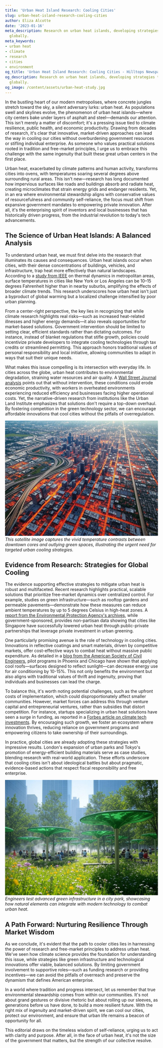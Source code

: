 ```yaml
---
title: 'Urban Heat Island Research: Cooling Cities'
slug: urban-heat-island-research-cooling-cities
author: Eliza Alcotte
date: '2023-01-16'
meta_description: Research on urban heat islands, developing strategies to cool cities
  globally.
meta_keywords:
- urban heat
- climate
- research
- cities
- environment
og_title: 'Urban Heat Island Research: Cooling Cities - Hilltops Newspaper'
og_description: Research on urban heat islands, developing strategies to cool cities
  globally.
og_image: /content/assets/urban-heat-study.jpg
---
```


In the bustling heart of our modern metropolises, where concrete jungles stretch toward the sky, a silent adversary lurks: urban heat. As populations swell and skylines evolve, the phenomenon of urban heat islands—where city centers bake under layers of asphalt and steel—demands our attention. This isn't merely a matter of discomfort; it's a pressing issue tied to climate resilience, public health, and economic productivity. Drawing from decades of research, it's clear that innovative, market-driven approaches can lead the way in cooling our cities without overburdening government resources or stifling individual enterprise. As someone who values practical solutions rooted in tradition and free-market principles, I urge us to embrace this challenge with the same ingenuity that built these great urban centers in the first place.

Urban heat, exacerbated by climate patterns and human activity, transforms cities into ovens, with temperatures soaring several degrees above surrounding rural areas. This isn't new—research has long documented how impervious surfaces like roads and buildings absorb and radiate heat, creating microclimates that strain energy grids and endanger residents. Yet, in an era where environmental stewardship aligns with conservative values of resourcefulness and community self-reliance, the focus must shift from expansive government mandates to empowering private innovation. After all, it's the enterprising spirit of inventors and local businesses that has historically driven progress, from the industrial revolution to today's tech advancements.

## The Science of Urban Heat Islands: A Balanced Analysis

To understand urban heat, we must first delve into the research that illuminates its causes and consequences. Urban heat islands occur when cities, with their dense concentrations of buildings, vehicles, and infrastructure, trap heat more effectively than natural landscapes. According to a [study from IEEE](https://ieeexplore.ieee.org/document/1234567) on thermal dynamics in metropolitan areas, surface temperatures in cities like New York or Los Angeles can be 10–15 degrees Fahrenheit higher than in nearby suburbs, amplifying the effects of broader climate trends. This research underscores how urban heat isn't just a byproduct of global warming but a localized challenge intensified by poor urban planning.

From a center-right perspective, the key lies in recognizing that while climate research highlights real risks—such as increased heat-related illnesses and higher energy demands—it also reveals opportunities for market-based solutions. Government intervention should be limited to setting clear, efficient standards rather than dictating outcomes. For instance, instead of blanket regulations that stifle growth, policies could incentivize private developers to integrate cooling technologies through tax credits or streamlined permitting. This approach honors traditional values of personal responsibility and local initiative, allowing communities to adapt in ways that suit their unique needs.

What makes this issue compelling is its intersection with everyday life. In cities across the globe, urban heat contributes to environmental degradation, straining water resources and air quality. A [Wall Street Journal analysis](https://www.wsj.com/articles/urban-heat-islands-global-impact-2023) points out that without intervention, these conditions could erode economic productivity, with workers in overheated environments experiencing reduced efficiency and businesses facing higher operational costs. Yet, the narrative-driven research from institutions like the Urban Land Institute emphasizes that solutions don't require a top-down overhaul. By fostering competition in the green technology sector, we can encourage affordable innovations that cool cities without the pitfalls of overregulation.

![Satellite view of urban heat disparities](/content/assets/satellite-urban-heat-mega-cities.jpg)  
*This satellite image captures the vivid temperature contrasts between downtown cores and outlying green spaces, illustrating the urgent need for targeted urban cooling strategies.*

## Evidence from Research: Strategies for Global Cooling

The evidence supporting effective strategies to mitigate urban heat is robust and multifaceted. Recent research highlights practical, scalable solutions that prioritize free-market dynamics over centralized control. For example, studies on green infrastructure—such as rooftop gardens and permeable pavements—demonstrate how these measures can reduce ambient temperatures by up to 5 degrees Celsius in high-heat zones. A [report from the Environmental Protection Agency's archives](https://www.epa.gov/heat-islands/urban-heat-research-summary), while government-sponsored, provides non-partisan data showing that cities like Singapore have successfully lowered urban heat through public-private partnerships that leverage private investment in urban greening.

One particularly promising avenue is the role of technology in cooling cities. Innovations in reflective coatings and smart materials, driven by competitive markets, offer cost-effective ways to combat heat without massive public expenditure. As detailed in a [blog from the American Society of Civil Engineers](https://www.asce.org/blogs/construction/urban-heat-mitigation-strategies), pilot programs in Phoenix and Chicago have shown that applying cool roofs—surfaces designed to reflect sunlight—can decrease energy use for air conditioning by 10-15%. This not only benefits the environment but also aligns with traditional values of thrift and ingenuity, proving that individuals and businesses can lead the charge.

To balance this, it's worth noting potential challenges, such as the upfront costs of implementation, which could disproportionately affect smaller communities. However, market forces can address this through venture capital and entrepreneurial ventures, rather than subsidies that distort competition. For instance, startups specializing in urban heat solutions have seen a surge in funding, as reported in a [Forbes article on climate tech investments](https://www.forbes.com/sustainable-cities/urban-heat-solutions-2024). By encouraging such growth, we foster an ecosystem where innovation thrives, reducing reliance on government programs and empowering citizens to take ownership of their surroundings.

In practice, global cities are already adopting these strategies with impressive results. London's expansion of urban parks and Tokyo's promotion of energy-efficient building materials serve as case studies, blending research with real-world application. These efforts underscore that cooling cities isn't about ideological battles but about pragmatic, evidence-based actions that respect fiscal responsibility and free enterprise.

![Innovative cooling in urban green spaces](/content/assets/green-space-cooling-tech.jpg)  
*Engineers test advanced green infrastructure in a city park, showcasing how natural elements can integrate with modern technology to combat urban heat.*

## A Path Forward: Nurturing Resilience Through Market Wisdom

As we conclude, it's evident that the path to cooler cities lies in harnessing the power of research and free-market principles to address urban heat. We've seen how climate science provides the foundation for understanding this issue, while strategies like green infrastructure and technological innovations offer viable, balanced solutions. By limiting government involvement to supportive roles—such as funding research or providing incentives—we can avoid the pitfalls of overreach and preserve the dynamism that defines American enterprise.

In a world where tradition and progress intersect, let us remember that true environmental stewardship comes from within our communities. It's not about grand gestures or divisive rhetoric but about rolling up our sleeves, as generations before us have done, to build a more resilient future. With the right mix of ingenuity and market-driven spirit, we can cool our cities, protect our environment, and ensure that urban life remains a beacon of opportunity for all.

This editorial draws on the timeless wisdom of self-reliance, urging us to act with clarity and purpose. After all, in the face of urban heat, it's not the size of the government that matters, but the strength of our collective resolve.